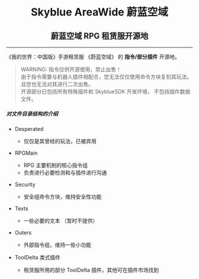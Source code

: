 <h1 align="center"> Skyblue AreaWide 蔚蓝空域 </h1>
<h2 align="center"> 蔚蓝空域 RPG 租赁服开源地 </h2>

---

《我的世界：中国版》手游租赁服 《蔚蓝空域》 的 **指令/部分插件** 开源地。

> WARNING: 指令仅供开源使用，禁止出售！  
> 由于指令需要与机器人插件相配合，您无法仅仅使用命令方块复刻其玩法。  
> 且您也无法对其进行二次出售。  
> 开源部分已包括所有特殊插件和 SkyblueSDK 开发环境， 不包括插件数据文件。

##### 对文件目录结构的介绍

- Desperated
    - 仅仅是其曾经的玩法，已被弃用

- RPGMain
    - RPG 主要机制的核心指令组
    - 负责进行必要检测和与插件进行沟通

- Security
    - 安全组命令方块，维持安全性功能

- Texts
    - 一些必要的文本 （暂时不提供）

- Outers
    - 外部指令组，维持一些小功能

- ToolDelta 类式插件
    - 租赁服所用的部分 ToolDelta 插件，其他可在插件市场找到

